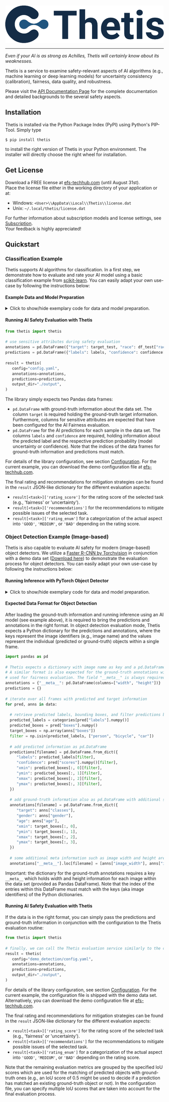 ![Thetis Logo](https://github.com/EFS-OpenSource/Thetis/blob/main/docs/source/_static/thetis-logo.png)

--------------------------------------------------------------------------------

_Even if your AI is as strong as Achilles, Thetis will certainly know about its weaknesses._

Thetis is a service to examine safety-relevant aspects of AI algorithms (e.g., machine learning or deep learning models)
for uncertainty consistency (calibration), fairness, data quality, and robustness.

Please visit the [API Documentation Page](https://efs-opensource.github.io/thetis/build/html/index.html) for the 
complete documentation and detailed backgrounds to the several safety aspects.

## Installation

Thetis is installed via the Python Package Index (PyPI) using Python's PIP-Tool. Simply type

```shell
$ pip install thetis
```

to install the right version of Thetis in your Python environment. The installer will directly choose
the right wheel for installation.

## Get License

Download a FREE license at [efs-techhub.com](https://efs-techhub.com/loesungen/thetis) (until August 31st). <br />
Place the license file either in the working directory of your application or at:

* Windows: `<User>\\AppData\\Local\\Thetis\\license.dat`
* Unix: `~/.local/thetis/license.dat`

For further information about subscription models and license settings, see [Subscription](https://efs-opensource.github.io/thetis/build/html/subscription.html). <br />
Your feedback is highly appreciated!

## Quickstart

### Classification Example

Thetis supports AI algorithms for classification.
In a first step, we demonstrate how to evaluate and rate your AI model using a basic classification
example from [scikit-learn](https://scikit-learn.org/).
You can easily adapt your own use-case by following the instructions below:

#### Example Data and Model Preparation

<details>
<summary>Click to show/hide exemplary code for data and model preparation.</summary>

To start with our basic classification example, we need to load some data. In this tutorial, we use the
[Adult data set](https://www.openml.org/search?type=data&sort=runs&id=179&status=active).
This data set is useful as a prediction task to determine whether a person makes over 50K a year.
The data set is loaded using tools from scikit-learn library:

```python
from sklearn.datasets import fetch_openml
from sklearn.model_selection import train_test_split

# use "fetch_openml" by scikit-learn to load "Adult" dataset from OpenML
dataset, target = fetch_openml(data_id=1590, return_X_y=True)
df_train, df_test, target_train, target_test = train_test_split(dataset, target, test_size=10000, random_state=0)

# drop columns with sensitive attributes from classifier input and convert categorical attributes to one-hot
df_train_cleared = df_train.drop(columns=["education", "race", "sex", "native-country", "relationship", "marital-status"])
df_test_cleared = df_test.drop(columns=["education", "race", "sex", "native-country", "relationship", "marital-status"])
```

This yields two [Pandas](https://pandas.pydata.org/) data frames with a reduced set of information.

In the next step, we train a simple fully-connected neural network on the training data using scikit-learn.
Furthermore, we make predictions on the test data using the trained model:

```python
from sklearn.neural_network import MLPClassifier
import pandas as pd

# initialize small neural network and train network on training data
classifier = MLPClassifier(hidden_layer_sizes=(100, 50, 30), verbose=True, random_state=0, alpha=1e-2)
classifier.fit(pd.get_dummies(df_train_cleared), target_train)

# finally, make predictions on the validation data set
confidence = classifier.predict_proba(pd.get_dummies(df_test_cleared))
labels = classifier.predict(pd.get_dummies(df_test_cleared))
```
</details>


#### Running AI Safety Evaluation with Thetis

```python
from thetis import thetis

# use sensitive attributes during safety evaluation
annotations = pd.DataFrame({"target": target_test, "race": df_test["race"], "sex": df_test["sex"]})
predictions = pd.DataFrame({"labels": labels, "confidence": confidence[:, 1]}, index=annotations.index)

result = thetis(
   config="config.yaml",
   annotations=annotations,
   predictions=predictions,
   output_dir="./output",
)
```

The library simply expects two Pandas data frames:

* `pd.DataFrame` with ground-truth information about the data set. The column `target` is required holding
  the ground-truth target information. Furthermore, columns for sensitive attributes are expected that have been
  configured for the AI Fairness evaluation.
* `pd.DataFrame` for the AI predictions for each sample in the data set. The columns `labels` and
  `confidence` are required, holding information about the predicted label and the respective prediction
  probability (model uncertainty or confidence). Note that the indices of the data frames for ground-truth information
  and predictions must match.

For details of the library configuration, see section [Configuration](https://efs-opensource.github.io/thetis/build/html/configuration.html). For the current example, you can download
the demo configuration file at [efs-techhub.com](https://efs-techhub.com/loesungen/thetis).

The final rating and recommendations for mitigation strategies can be found in the `result` JSON-like dictionary
for the different evaluation aspects:

* `result[<task>]['rating_score']` for the rating score of the selected task (e.g., 'fairness' or 'uncertainty').
* `result[<task>]['recommendations']` for the recommendations to mitigate possible issues of the selected task.
* `result[<task>]['rating_enum']` for a categorization of the actual aspect into `'GOOD'`, `'MEDIUM'`,
  or `'BAD'` depending on the rating score.


### Object Detection Example (Image-based)

Thetis is also capable to evaluate AI safety for modern (image-based) object detectors.
We utilize a [Faster R-CNN by Torchvision](https://pytorch.org/vision/main/models/faster_rcnn.html) in conjunction
with a demo data set ([Download here](https://efs-techhub.com/loesungen/thetis)) to demonstrate the evaluation process for
object detectors. You can easily adapt your own use-case by following the instructions below:


#### Running Inference with PyTorch Object Detector

<details>
<summary>Click to show/hide exemplary code for data and model preparation.</summary>

First, we need to load and initialize the [Faster R-CNN by Torchvision](https://pytorch.org/vision/main/models/faster_rcnn.html):

```python
import numpy as np
from torchvision.io import read_image, ImageReadMode
from torchvision.models.detection import fasterrcnn_resnet50_fpn_v2, FasterRCNN_ResNet50_FPN_V2_Weights

# initialize object detection model from torchvision model zoo
weights = FasterRCNN_ResNet50_FPN_V2_Weights.DEFAULT
model = fasterrcnn_resnet50_fpn_v2(weights=weights)
model.eval()

# retrieve necessary image transformations (e.g., normalization, etc.) and available categories
preprocess = weights.transforms()
categories = np.array(weights.meta["categories"])
```

Note that the model is pre-trained on the MS COCO data set with several categories. In our example, we only
work with the categories "person", "bicycle", and "car". In the next step, download and extract
the [Demo Detection Data Set](https://efs-techhub.com/loesungen/thetis) which is artificially generated using
the [Carla simulation engine](https://carla.org/). After download and extraction, we can load the JSON annotation
files and run inference with the Torchvision model:

```python
import os
from glob import glob
from tqdm import tqdm
import json
import torch

# get a list of all JSON files
annotation_files = glob(os.path.join("demo_detection", "annotations", "*.json"))
data = []

# iterate over all JSON files and retrieve annotations
for filename in tqdm(annotation_files, desc="Running inference on images ..."):
  with open(filename, "r") as open_file:
     anns = json.load(open_file)

  # load respective image, run preprocessing (transformation) and finally run inference
  img = read_image(os.path.join("demo_detection", "img", anns["image_file"]), ImageReadMode.RGB)
  img = [preprocess(img)]

  with torch.no_grad():
     pred = model(img)[0]

  # store predicted and target data for current frame
  data.append((pred, anns))
```
</details>

#### Expected Data Format for Object Detection

After loading the ground-truth information and running inference using an AI model (see example above),
it is required to bring the predictions and annotations in the right format. In object detection evaluation mode,
Thetis expects a Python dictionary for the predictions and annotations, where the keys represent the image identifiers
(e.g., image name) and the values represent the individual (predicted or ground-truth) objects within a single frame.

```python
import pandas as pd

# Thetis expects a dictionary with image name as key and a pd.DataFrame with predicted information as value.
# A similar format is also expected for the ground-truth annotations with extra sensitive attributes
# used for fairness evaluation. The field "__meta__" is always required with meta information for each frame.
annotations = {"__meta__": pd.DataFrame(columns=["width", "height"])}
predictions = {}

# iterate over all frames with predicted and target information
for pred, anns in data:

  # retrieve predicted labels, bounding boxes, and filter predictions by label
  predicted_labels = categories[pred["labels"].numpy()]
  predicted_boxes = pred["boxes"].numpy()
  target_boxes = np.array(anns["boxes"])
  filter = np.isin(predicted_labels, ["person", "bicycle", "car"])

  # add predicted information as pd.DataFrame
  predictions[filename] = pd.DataFrame.from_dict({
     "labels": predicted_labels[filter],
     "confidence": pred["scores"].numpy()[filter],
     "xmin": predicted_boxes[:, 0][filter],
     "ymin": predicted_boxes[:, 1][filter],
     "xmax": predicted_boxes[:, 2][filter],
     "ymax": predicted_boxes[:, 3][filter],
  })

  # add ground-truth information also as pd.DataFrame with additional sensitive attributes
  annotations[filename] = pd.DataFrame.from_dict({
     "target": anns["classes"],
     "gender": anns["gender"],
     "age": anns["age"],
     "xmin": target_boxes[:, 0],
     "ymin": target_boxes[:, 1],
     "xmax": target_boxes[:, 2],
     "ymax": target_boxes[:, 3],
  })

  # some additional meta information such as image width and height are also required
  annotations["__meta__"].loc[filename] = [anns["image_width"], anns["image_height"]]
```

Important: the dictionary for the ground-truth annotations requires a key `__meta__` which holds width and height
information for each image within the data set (provided as Pandas DataFrame). Note that the index of the entries within
this DataFrame must match with the keys (aka image identifiers) of the Python dictionaries.

#### Running AI Safety Evaluation with Thetis

If the data is in the right format, you can simply pass the predictions and ground-truth information in conjunction
with the configuration to the Thetis evaluation routine:

```python
from thetis import thetis

# finally, we can call the Thetis evaluation service similarly to the classification case
result = thetis(
   config="demo_detection/config.yaml",
   annotations=annotations,
   predictions=predictions,
   output_dir="./output",
)
```

For details of the library configuration, see section [Configuration](https://efs-opensource.github.io/thetis/build/html/configuration.html). For the current example, the configuration
file is shipped with the demo data set. Alternatively, you can download
the demo configuration file at [efs-techhub.com](https://efs-techhub.com/loesungen/thetis).

The final rating and recommendations for mitigation strategies can be found in the `result` JSON-like dictionary
for the different evaluation aspects:

* `result[<task>]['rating_score']` for the rating score of the selected task (e.g., 'fairness' or 'uncertainty').
* `result[<task>]['recommendations']` for the recommendations to mitigate possible issues of the selected task.
* `result[<task>]['rating_enum']` for a categorization of the actual aspect into `'GOOD'`, `'MEDIUM'`,
  or `'BAD'` depending on the rating score.

Note that the remaining evaluation metrics are grouped by the specified IoU scores which are used for the matching
of predicted objects with ground-truth ones (e.g., an IoU score of 0.5 might be used to decide if a prediction
has matched an existing ground-truth object or not). In the configuration file, you can specify multiple IoU scores
that are taken into account for the final evaluation process.
